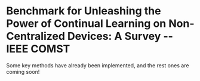# Benchmark for Unleashing the Power of Continual Learning on Non-Centralized Devices: A Survey -- IEEE COMST

Some key methods have already been implemented, and the rest ones are coming soon!
